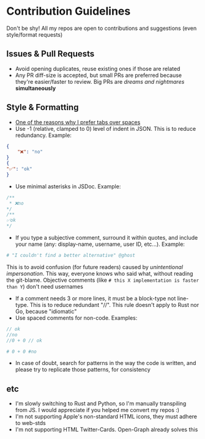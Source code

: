 # Contribution Guidelines

Don't be shy! All my repos are open to contributions and suggestions (even style/format requests)

## Issues & Pull Requests

- Avoid opening duplicates, reuse existing ones if those are related
- Any PR diff-size is accepted, but small PRs are preferred because they're easier/faster to review. Big PRs are *dreams and nightmares* **simultaneously**

## Style & Formatting

- [One of the reasons why I prefer tabs over spaces](https://dev.to/alexandersandberg/why-we-should-default-to-tabs-instead-of-spaces-for-an-accessible-first-environment-101f)
- Use -1 (relative, clamped to 0) level of indent in JSON. This is to reduce redundancy. Example:
```json
{
	"❌": "no"
}
{
"✅": "ok"
}
```
- Use minimal asterisks in JSDoc. Example:
```js
/**
 * ❌no
*/
/**
✅ok
*/
```
- If you type a subjective comment, surround it within quotes, and include your name (any: display-name, username, user ID, etc...). Example:
```py
# "I couldn't find a better alternative" @ghost
```
This is to avoid confusion (for future readers) caused by *unintentional impersonation*. This way, everyone knows who said what, without reading the git-blame. Objective comments (like `# this X implementation is faster than Y`) don't need usernames
- If a comment needs 3 or more lines, it must be a block-type not line-type. This is to reduce redundant "//". This rule doesn't apply to Rust nor Go, because "idiomatic"
- Use spaced comments for non-code. Examples:
```js
// ok
//no
//0 + 0 // ok
```
```py
# 0 + 0 #no
```
- In case of doubt, search for patterns in the way the code is written, and please try to replicate those patterns, for consistency

## etc

- I'm slowly switching to Rust and Python, so I'm manually transpiling from JS.
I would appreciate if you helped me convert my repos :)
- I'm not supporting Apple's non-standard HTML icons, they must adhere to web-stds
- I'm not supporting HTML Twitter-Cards. Open-Graph already solves this
